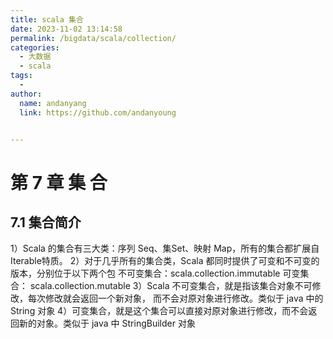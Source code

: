 ```yaml
---
title: scala 集合
date: 2023-11-02 13:14:58
permalink: /bigdata/scala/collection/
categories:
  - 大数据
  - scala
tags:
  -
author:
  name: andanyang
  link: https://github.com/andanyoung


---
```


# 第 7 章 集 合

## 7.1 集合简介

1）Scala 的集合有三大类：序列 Seq、集Set、映射 Map，所有的集合都扩展自 Iterable特质。
2）对于几乎所有的集合类，Scala 都同时提供了可变和不可变的版本，分别位于以下两个包
不可变集合：scala.collection.immutable 可变集合：	scala.collection.mutable
3）Scala 不可变集合，就是指该集合对象不可修改，每次修改就会返回一个新对象， 而不会对原对象进行修改。类似于 java 中的 String 对象
4）可变集合，就是这个集合可以直接对原对象进行修改，而不会返回新的对象。类似于 java 中 StringBuilder 对象